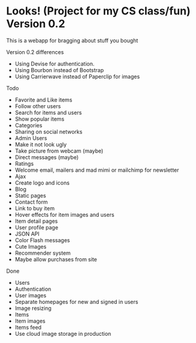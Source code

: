 # Looks! (Project for my CS class/fun) Version 0.2

This is a webapp for bragging about stuff you bought

Version 0.2 differences
* Using Devise for authentication.
* Using Bourbon instead of Bootstrap
* Using Carrierwave instead of Paperclip for images

Todo
* Favorite and Like items
* Follow other users
* Search for items and users
* Show popular items
* Categories
* Sharing on social networks
* Admin Users
* Make it not look ugly
* Take picture from webcam (maybe)
* Direct messages (maybe)
* Ratings
* Welcome email, mailers and mad mimi or mailchimp for newsletter
* Ajax
* Create logo and icons
* Blog
* Static pages
* Contact form
* Link to buy item
* Hover effects for item images and users
* Item detail pages
* User profile page
* JSON API
* Color Flash messages
* Cute Images
* Recommender system
* Maybe allow purchases from site

Done
* Users
* Authentication
* User images
* Separate homepages for new and signed in users
* Image resizing
* Items
* Item images
* Items feed
* Use cloud image storage in production
